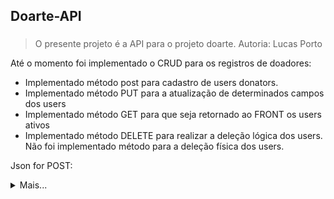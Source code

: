## Doarte-API
###

> O presente projeto é a API para o projeto doarte. Autoria: Lucas Porto

Até o momento foi implementado o CRUD para os registros de doadores:

- Implementado método post para cadastro de users donators.
- Implementado método PUT para a atualização de determinados campos dos users
- Implementado método GET para que seja retornado ao FRONT os users ativos
- Implementado método DELETE para realizar a deleção lógica dos users. Não foi implementado método para a deleção física dos users.

Json for POST:

<details><summary>Mais...</summary>

	{
		"nome": "Lucas Rodrigues Porto",
		"email": "lucasteste@teste.teste",
		"telefone": "629999999",
		"nascimento": "1989-08-09",
		"endereco": {
			"cep": "74610190",
			"rua": "Travessa Fernando Hernandes Gentil",
			"bairro": "Tancredo Neves",
			"cidade": "Salvador",
			"uf": "BA",
			"numero": "945",
			"complemento": "Complemento para teste Lucas"
	}
}

</details>
